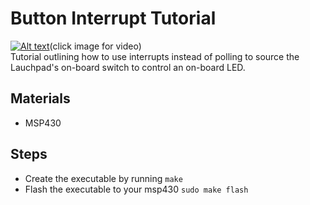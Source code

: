 # Button Interrupt Tutorial 
[![Alt text](https://img.youtube.com/vi/N7KS2FEHrIs/0.jpg)](https://www.youtube.com/watch?v=N7KS2FEHrIs)(click image for video)
<br>Tutorial outlining how to use interrupts instead of polling to source the Lauchpad's on-board switch to control an on-board LED.
## Materials
- MSP430

## Steps
- Create the executable by running `make`
- Flash the executable to your msp430 `sudo make flash`
